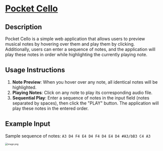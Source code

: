 # [Pocket Cello](https://zhaojiew10.github.io/pocketcello/)

## Description

Pocket Cello is a simple web application that allows users to preview musical notes by hovering over them and play them by clicking. Additionally, users can enter a sequence of notes, and the application will play these notes in order while highlighting the currently playing note.

## Usage Instructions

1. **Note Preview**: When you hover over any note, all identical notes will be highlighted.
2. **Playing Notes**: Click on any note to play its corresponding audio file.
3. **Sequential Play**: Enter a sequence of notes in the input field (notes separated by spaces), then click the "PLAY" button. The application will play these notes in the entered order.

## Example Input

Sample sequence of notes: `A3 D4 F4 E4 D4 F4 D4 E4 D4 #A3/bB3 C4 A3`

<img src="https://s2.loli.net/2024/10/07/IG8zAOhdnrl7FSH.png" alt="image.png" style="zoom: 50%;" />
